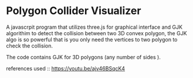 # Polygon Collider Visualizer
A javascrpit program that utilizes three.js for graphical interface and GJK algorithim to detect 
the collision between two 3D convex  polygon, the GJK algo is so powerful that is you only need 
the vertices to two polygon to check the collision.

The code contains GJK for 3D polygons (any number of sides ).

references used :: https://youtu.be/ajv46BSqcK4
